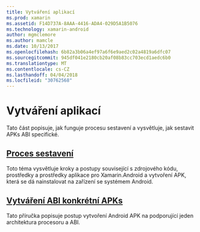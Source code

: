 ```yaml
---
title: Vytváření aplikací
ms.prod: xamarin
ms.assetid: F14D737A-8AAA-4416-ADA4-029D5A1B5076
ms.technology: xamarin-android
author: mgmclemore
ms.author: mamcle
ms.date: 10/13/2017
ms.openlocfilehash: 6b82a3b06a4ef97a6f6e9aed2c02a4819a6dfc07
ms.sourcegitcommit: 945df041e2180cb20af08b83cc703ecd1aedc6b0
ms.translationtype: MT
ms.contentlocale: cs-CZ
ms.lasthandoff: 04/04/2018
ms.locfileid: "30762568"
---
```

# <a name="building-apps"></a>Vytváření aplikací

Tato část popisuje, jak funguje procesu sestavení a vysvětluje, jak sestavit APKs ABI specifické.



##  <a name="build-processandroiddeploy-testbuilding-appsbuild-processmd"></a>[Proces sestavení](~/android/deploy-test/building-apps/build-process.md)

Toto téma vysvětluje kroky a postupy související s zdrojového kódu, prostředky a prostředky aplikace pro Xamarin.Android a vytvoření APK, která se dá nainstalovat na zařízení se systémem Android.


##  <a name="building-abi-specific-apksandroiddeploy-testbuilding-appsabi-specific-apksmd"></a>[Vytváření ABI konkrétní APKs](~/android/deploy-test/building-apps/abi-specific-apks.md)

Tato příručka popisuje postup vytvoření Android APK na podporující jeden architektura procesoru a ABI.
